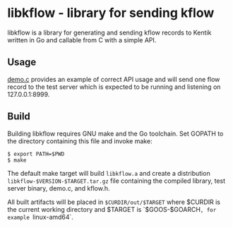 # libkflow - library for sending kflow

libkflow is a library for generating and sending kflow records to Kentik
written in Go and callable from C with a simple API.

## Usage

[demo.c](demo.c) provides an example of correct API usage and will send
one flow record to the test server which is expected to be running and
listening on 127.0.0.1:8999.

## Build

Building libkflow requires GNU make and the Go toolchain. Set GOPATH to
the directory containing this file and invoke make:

```
$ export PATH=$PWD
$ make
```

The default make target will build `libkflow.a` and create a distribution
`libkflow-$VERSION-$TARGET.tar.gz` file containing the compiled library,
test server binary, demo.c, and kflow.h.

All built artifacts will be placed in `$CURDIR/out/$TARGET` where $CURDIR
is the current working directory and $TARGET is `$GOOS-$GOARCH`, for
example `linux-amd64`.
